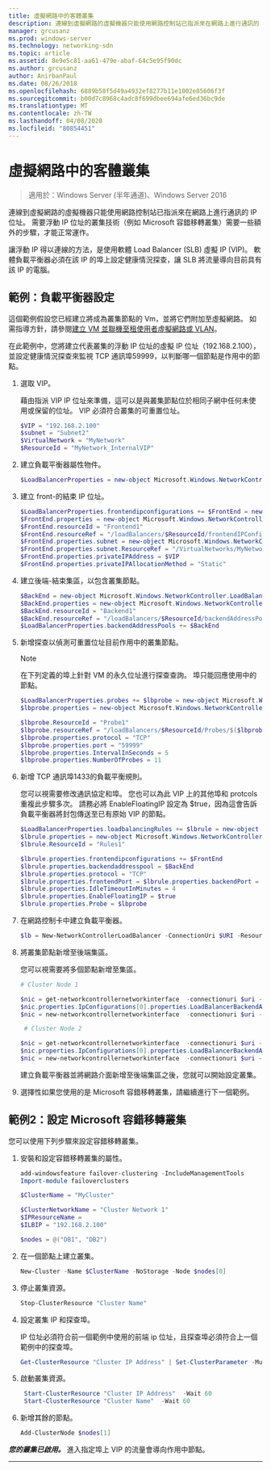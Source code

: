 ```yaml
---
title: 虛擬網路中的客體叢集
description: 連線到虛擬網路的虛擬機器只能使用網路控制站已指派來在網路上進行通訊的 IP 位址。  需要浮動 IP 位址的叢集技術（例如 Microsoft 容錯移轉叢集）需要一些額外的步驟，才能正常運作。
manager: grcusanz
ms.prod: windows-server
ms.technology: networking-sdn
ms.topic: article
ms.assetid: 8e9e5c81-aa61-479e-abaf-64c5e95f90dc
ms.author: grcusanz
author: AnirbanPaul
ms.date: 08/26/2018
ms.openlocfilehash: 6889b58f5d49a4932ef8277b11e1002e85606f3f
ms.sourcegitcommit: b00d7c8968c4adc8f699dbee694afe6ed36bc9de
ms.translationtype: MT
ms.contentlocale: zh-TW
ms.lasthandoff: 04/08/2020
ms.locfileid: "80854451"
---
```

# <a name="guest-clustering-in-a-virtual-network"></a>虛擬網路中的客體叢集

>適用於：Windows Server (半年通道)、Windows Server 2016

連線到虛擬網路的虛擬機器只能使用網路控制站已指派來在網路上進行通訊的 IP 位址。  需要浮動 IP 位址的叢集技術（例如 Microsoft 容錯移轉叢集）需要一些額外的步驟，才能正常運作。

讓浮動 IP 得以連線的方法，是使用軟體 Load Balancer \(SLB\) 虛擬 IP \(VIP\)。  軟體負載平衡器必須在該 IP 的埠上設定健康情況探查，讓 SLB 將流量導向目前具有該 IP 的電腦。


## <a name="example-load-balancer-configuration"></a>範例：負載平衡器設定

這個範例假設您已經建立將成為叢集節點的 Vm，並將它們附加至虛擬網路。  如需指導方針，請參閱[建立 VM 並聯機至租使用者虛擬網路或 VLAN](https://technet.microsoft.com/windows-server-docs/networking/sdn/manage/create-a-tenant-vm)。  

在此範例中，您將建立代表叢集的浮動 IP 位址的虛擬 IP 位址（192.168.2.100），並設定健康情況探查來監視 TCP 通訊埠59999，以判斷哪一個節點是作用中的節點。

1. 選取 VIP。<p>藉由指派 VIP IP 位址來準備，這可以是與叢集節點位於相同子網中任何未使用或保留的位址。  VIP 必須符合叢集的可重置位址。

   ```PowerShell
   $VIP = "192.168.2.100"
   $subnet = "Subnet2"
   $VirtualNetwork = "MyNetwork"
   $ResourceId = "MyNetwork_InternalVIP"
   ```

2. 建立負載平衡器屬性物件。

   ```PowerShell
   $LoadBalancerProperties = new-object Microsoft.Windows.NetworkController.LoadBalancerProperties
   ```

3. 建立 front\-的結束 IP 位址。

   ```PowerShell
   $LoadBalancerProperties.frontendipconfigurations += $FrontEnd = new-object Microsoft.Windows.NetworkController.LoadBalancerFrontendIpConfiguration
   $FrontEnd.properties = new-object Microsoft.Windows.NetworkController.LoadBalancerFrontendIpConfigurationProperties
   $FrontEnd.resourceId = "Frontend1"
   $FrontEnd.resourceRef = "/loadBalancers/$ResourceId/frontendIPConfigurations/$($FrontEnd.resourceId)"
   $FrontEnd.properties.subnet = new-object Microsoft.Windows.NetworkController.Subnet
   $FrontEnd.properties.subnet.ResourceRef = "/VirtualNetworks/MyNetwork/Subnets/Subnet2"
   $FrontEnd.properties.privateIPAddress = $VIP
   $FrontEnd.properties.privateIPAllocationMethod = "Static"
   ```

4. 建立後端\-結束集區，以包含叢集節點。

   ```PowerShell
   $BackEnd = new-object Microsoft.Windows.NetworkController.LoadBalancerBackendAddressPool
   $BackEnd.properties = new-object Microsoft.Windows.NetworkController.LoadBalancerBackendAddressPoolProperties
   $BackEnd.resourceId = "Backend1"
   $BackEnd.resourceRef = "/loadBalancers/$ResourceId/backendAddressPools/$($BackEnd.resourceId)"
   $LoadBalancerProperties.backendAddressPools += $BackEnd
   ```

5. 新增探查以偵測可重置位址目前作用中的叢集節點。 

   >[!NOTE]
   >在下列定義的埠上針對 VM 的永久位址進行探查查詢。  埠只能回應使用中的節點。 

   ```PowerShell
   $LoadBalancerProperties.probes += $lbprobe = new-object Microsoft.Windows.NetworkController.LoadBalancerProbe
   $lbprobe.properties = new-object Microsoft.Windows.NetworkController.LoadBalancerProbeProperties

   $lbprobe.ResourceId = "Probe1"
   $lbprobe.resourceRef = "/loadBalancers/$ResourceId/Probes/$($lbprobe.resourceId)"
   $lbprobe.properties.protocol = "TCP"
   $lbprobe.properties.port = "59999"
   $lbprobe.properties.IntervalInSeconds = 5
   $lbprobe.properties.NumberOfProbes = 11
   ```

6. 新增 TCP 通訊埠1433的負載平衡規則。<p>您可以視需要修改通訊協定和埠。  您也可以為此 VIP 上的其他埠和 protcols 重複此步驟多次。  請務必將 EnableFloatingIP 設定為 $true，因為這會告訴負載平衡器將封包傳送至已有原始 VIP 的節點。

   ```PowerShell
   $LoadBalancerProperties.loadbalancingRules += $lbrule = new-object Microsoft.Windows.NetworkController.LoadBalancingRule
   $lbrule.properties = new-object Microsoft.Windows.NetworkController.LoadBalancingRuleProperties
   $lbrule.ResourceId = "Rules1"

   $lbrule.properties.frontendipconfigurations += $FrontEnd
   $lbrule.properties.backendaddresspool = $BackEnd 
   $lbrule.properties.protocol = "TCP"
   $lbrule.properties.frontendPort = $lbrule.properties.backendPort = 1433 
   $lbrule.properties.IdleTimeoutInMinutes = 4
   $lbrule.properties.EnableFloatingIP = $true
   $lbrule.properties.Probe = $lbprobe
   ```

7. 在網路控制卡中建立負載平衡器。

   ```PowerShell
   $lb = New-NetworkControllerLoadBalancer -ConnectionUri $URI -ResourceId $ResourceId -Properties $LoadBalancerProperties -Force
   ```

8. 將叢集節點新增至後端集區。<p>您可以視需要將多個節點新增至集區。

   ```PowerShell
   # Cluster Node 1

   $nic = get-networkcontrollernetworkinterface  -connectionuri $uri -resourceid "ClusterNode1_Network-Adapter"
   $nic.properties.IpConfigurations[0].properties.LoadBalancerBackendAddressPools += $lb.properties.backendaddresspools[0]
   $nic = new-networkcontrollernetworkinterface  -connectionuri $uri -resourceid $nic.resourceid -properties $nic.properties -force

    # Cluster Node 2

   $nic = get-networkcontrollernetworkinterface  -connectionuri $uri -resourceid "ClusterNode2_Network-Adapter"
   $nic.properties.IpConfigurations[0].properties.LoadBalancerBackendAddressPools += $lb.properties.backendaddresspools[0]
   $nic = new-networkcontrollernetworkinterface  -connectionuri $uri -resourceid $nic.resourceid -properties $nic.properties -force
   ```

   建立負載平衡器並將網路介面新增至後端集區之後，您就可以開始設定叢集。  

9. 選擇性如果您使用的是 Microsoft 容錯移轉叢集，請繼續進行下一個範例。 

## <a name="example-2-configuring-a-microsoft-failover-cluster"></a>範例2：設定 Microsoft 容錯移轉叢集

您可以使用下列步驟來設定容錯移轉叢集。

1. 安裝和設定容錯移轉叢集的屬性。

   ```PowerShell
   add-windowsfeature failover-clustering -IncludeManagementTools
   Import-module failoverclusters

   $ClusterName = "MyCluster"
   
   $ClusterNetworkName = "Cluster Network 1"
   $IPResourceName =  
   $ILBIP = "192.168.2.100" 

   $nodes = @("DB1", "DB2")
   ```

2. 在一個節點上建立叢集。

   ```PowerShell
   New-Cluster -Name $ClusterName -NoStorage -Node $nodes[0]
   ```

3. 停止叢集資源。

   ```PowerShell
   Stop-ClusterResource "Cluster Name" 
   ```

4. 設定叢集 IP 和探查埠。<p>IP 位址必須符合前一個範例中使用的前端 ip 位址，且探查埠必須符合上一個範例中的探查埠。

   ```PowerShell
   Get-ClusterResource "Cluster IP Address" | Set-ClusterParameter -Multiple @{"Address"="$ILBIP";"ProbePort"="59999";"SubnetMask"="255.255.255.255";"Network"="$ClusterNetworkName";"EnableDhcp"=0}
   ```

5. 啟動叢集資源。

   ```PowerShell
    Start-ClusterResource "Cluster IP Address"  -Wait 60 
    Start-ClusterResource "Cluster Name"  -Wait 60 
   ```

6. 新增其餘的節點。

   ```PowerShell
   Add-ClusterNode $nodes[1]
   ```

_**您的叢集已啟用。**_ 進入指定埠上 VIP 的流量會導向作用中節點。

---